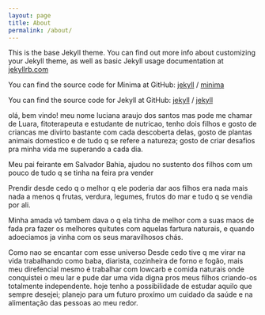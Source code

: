 ```yaml
---
layout: page
title: About
permalink: /about/
---
```


This is the base Jekyll theme. You can find out more info about customizing your Jekyll theme, as well as basic Jekyll usage documentation at [jekyllrb.com](https://jekyllrb.com/)

You can find the source code for Minima at GitHub:
[jekyll][jekyll-organization] /
[minima](https://github.com/jekyll/minima)

You can find the source code for Jekyll at GitHub:
[jekyll][jekyll-organization] /
[jekyll](https://github.com/jekyll/jekyll)


[jekyll-organization]: https://github.com/jekyll

olá, bem vindo!
meu nome luciana araujo dos santos mas pode me chamar de Luara,
fitoterapeuta e estudante de nutricao, tenho dois filhos e gosto de
criancas me divirto bastante com cada descoberta delas, gosto de
plantas animais domestico e de tudo q se refere a natureza;
gosto de criar desafios pra minha vida me superando a cada dia.

Meu pai feirante em Salvador Bahia, ajudou no sustento dos filhos
com um pouco de tudo q se tinha na feira pra vender

Prendir desde cedo q o melhor q ele poderia dar aos filhos era
nada mais nada a menos q frutas, verdura, legumes, frutos do mar
e tudo q se vendia por ali.

Minha amada vó tambem dava o q ela tinha de melhor com a suas maos
de fada pra fazer os melhores quitutes com aquelas fartura naturais,
e quando adoeciamos ja vinha com os seus maravilhosos chás.

Como nao se encantar com esse universo
Desde cedo tive q me virar na vida trabalhando como baba, diarista,
cozinheira de forno e fogão, mais meu direfencial mesmo
é trabalhar com lowcarb e comida naturais onde conquistei o meu lar
e pude dar uma vida digna pros meus filhos criando-os totalmente independente.
hoje tenho a possibilidade de estudar aquilo que sempre desejei;
planejo para um futuro proxímo um cuidado da saúde e na alimentação
das pessoas ao meu redor.


